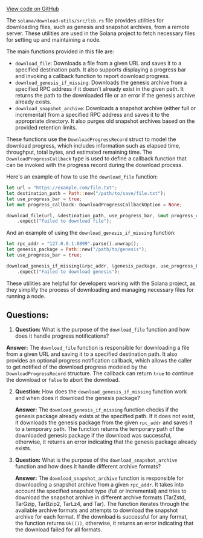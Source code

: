 
[View code on GitHub](https://github.com/solana-labs/solana/blob/master/download-utils/src/lib.rs)

The `solana/download-utils/src/lib.rs` file provides utilities for downloading files, such as genesis and snapshot archives, from a remote server. These utilities are used in the Solana project to fetch necessary files for setting up and maintaining a node.

The main functions provided in this file are:

- `download_file`: Downloads a file from a given URL and saves it to a specified destination path. It also supports displaying a progress bar and invoking a callback function to report download progress.
- `download_genesis_if_missing`: Downloads the genesis archive from a specified RPC address if it doesn't already exist in the given path. It returns the path to the downloaded file or an error if the genesis archive already exists.
- `download_snapshot_archive`: Downloads a snapshot archive (either full or incremental) from a specified RPC address and saves it to the appropriate directory. It also purges old snapshot archives based on the provided retention limits.

These functions use the `DownloadProgressRecord` struct to model the download progress, which includes information such as elapsed time, throughput, total bytes, and estimated remaining time. The `DownloadProgressCallback` type is used to define a callback function that can be invoked with the progress record during the download process.

Here's an example of how to use the `download_file` function:

```rust
let url = "https://example.com/file.txt";
let destination_path = Path::new("/path/to/save/file.txt");
let use_progress_bar = true;
let mut progress_callback: DownloadProgressCallbackOption = None;

download_file(url, &destination_path, use_progress_bar, &mut progress_callback)
    .expect("Failed to download file");
```

And an example of using the `download_genesis_if_missing` function:

```rust
let rpc_addr = "127.0.0.1:8899".parse().unwrap();
let genesis_package = Path::new("/path/to/genesis");
let use_progress_bar = true;

download_genesis_if_missing(&rpc_addr, &genesis_package, use_progress_bar)
    .expect("Failed to download genesis");
```

These utilities are helpful for developers working with the Solana project, as they simplify the process of downloading and managing necessary files for running a node.
## Questions: 
 1. **Question:** What is the purpose of the `download_file` function and how does it handle progress notifications?
   
   **Answer:** The `download_file` function is responsible for downloading a file from a given URL and saving it to a specified destination path. It also provides an optional progress notification callback, which allows the caller to get notified of the download progress modeled by the `DownloadProgressRecord` structure. The callback can return `true` to continue the download or `false` to abort the download.

2. **Question:** How does the `download_genesis_if_missing` function work and when does it download the genesis package?

   **Answer:** The `download_genesis_if_missing` function checks if the genesis package already exists at the specified path. If it does not exist, it downloads the genesis package from the given `rpc_addr` and saves it to a temporary path. The function returns the temporary path of the downloaded genesis package if the download was successful, otherwise, it returns an error indicating that the genesis package already exists.

3. **Question:** What is the purpose of the `download_snapshot_archive` function and how does it handle different archive formats?

   **Answer:** The `download_snapshot_archive` function is responsible for downloading a snapshot archive from a given `rpc_addr`. It takes into account the specified snapshot type (full or incremental) and tries to download the snapshot archive in different archive formats (TarZstd, TarGzip, TarBzip2, TarLz4, and Tar). The function iterates through the available archive formats and attempts to download the snapshot archive for each format. If the download is successful for any format, the function returns `Ok(())`, otherwise, it returns an error indicating that the download failed for all formats.